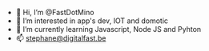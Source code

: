 - 👋 Hi, I’m @FastDotMino
- 👀 I’m interested in app's dev, IOT and domotic
- 🌱 I’m currently learning Javascript, Node JS and Pyhton
- 📫 stephane@digitalfast.be

<!---
FastDotMino/FastDotMino is a ✨ special ✨ repository because its `README.md` (this file) appears on your GitHub profile.
You can click the Preview link to take a look at your changes.
--->
